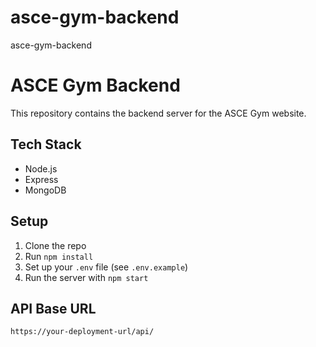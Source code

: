 # asce-gym-backend
asce-gym-backend
# ASCE Gym Backend

This repository contains the backend server for the ASCE Gym website.

## Tech Stack
- Node.js
- Express
- MongoDB

## Setup
1. Clone the repo
2. Run `npm install`
3. Set up your `.env` file (see `.env.example`)
4. Run the server with `npm start`

## API Base URL
`https://your-deployment-url/api/`
